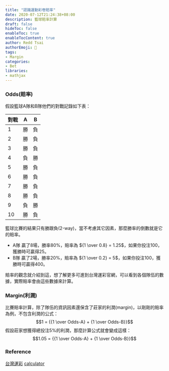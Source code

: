 ```yaml
---
title: "認識運動彩卷賠率"
date: 2020-07-12T21:24:38+08:00
description: 籃球賠率計算
draft: false
hideToc: false
enableToc: true
enableTocContent: true
author: Redd Tsai
authorEmoji: 🐔
tags:
- Margin
categories:
- Bet
libraries:
- mathjax
---
```


### Odds(賠率)

假設籃球A隊和B隊他們的對戰記錄如下表：

| 對戰 | A | B |
| ------ | ------ | ------ |
| 1 | 勝 | 負 |
| 2 | 勝 | 負 |
| 3 | 勝 | 負 |
| 4 | 負 | 勝 |
| 5 | 勝 | 負 |
| 6 | 勝 | 負 |
| 7 | 勝 | 負 |
| 8 | 勝 | 負 |
| 9 | 負 | 勝 |
| 10 | 勝 | 負 |

籃球比賽的結果只有勝跟負(2-way)，當不考慮其它因素，那麼勝率的倒數就是它的賠率。
- A隊
    贏了8場，勝率80%，賠率為 ${1 \over 0.8} = 1.25$，如果你投注100，獲勝時可贏得25。
- B隊
    贏了2場，勝率20%，賠率為 ${1 \over 0.2} = 5$，如果你投注100，獲勝時可贏得400。

賠率的觀念就介紹到這，想了解更多可進到台灣運彩官網，可以看到各個隊伍的數據，實際賠率會由這些數據來計算。

### Margin(利潤)

比賽賠率計算，除了隊伍的資訊因素還保含了莊家的利潤(margin)，以剛剛的賠率為例，不包含利潤的公式：
$$1 = {{1 \over Odds-A} + {1 \over Odds-B}}$$
假設莊家想獲得總投注5%的利潤，那麼計算公式就會變成這樣：
$$1.05 = {{1 \over Odds-A} + {1 \over Odds-B}}$$

### Reference

[台灣運彩](https://www.sportslottery.com.tw)
[calculator](https://www.pinnacle.com/en/betting-resources/betting-tools/margin-calculator)